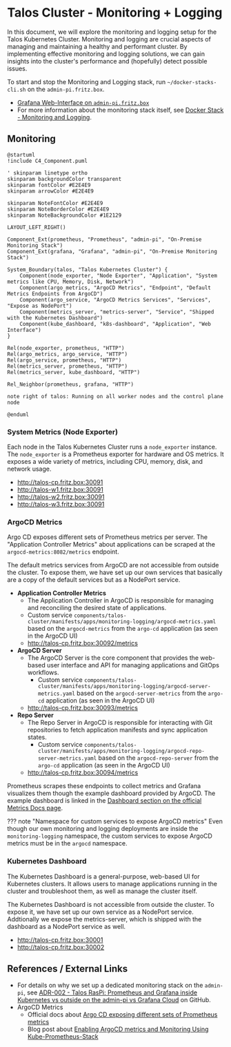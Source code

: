 # Talos Cluster - Monitoring + Logging

In this document, we will explore the monitoring and logging setup for the Talos Kubernetes Cluster. Monitoring and logging are crucial aspects of managing and maintaining a healthy and performant cluster. By implementing effective monitoring and logging solutions, we can gain insights into the cluster's performance and (hopefully) detect possible issues.

To start and stop the Monitoring and Logging stack, run `~/docker-stacks-cli.sh` on the `admin-pi.fritz.box`.

- [Grafana Web-Interface on `admin-pi.fritz.box`](http://admin-pi.fritz.box)
- For more information about the monitoring stack itself, see [Docker Stack - Monitoring and Logging](../../api-docs/docker/monitoring-logging.md).

## Monitoring

```kroki-c4plantuml
@startuml
!include C4_Component.puml

' skinparam linetype ortho
skinparam backgroundColor transparent
skinparam fontColor #E2E4E9
skinparam arrowColor #E2E4E9

skinparam NoteFontColor #E2E4E9
skinparam NoteBorderColor #E2E4E9
skinparam NoteBackgroundColor #1E2129

LAYOUT_LEFT_RIGHT()

Component_Ext(prometheus, "Prometheus", "admin-pi", "On-Premise Monitoring Stack")
Component_Ext(grafana, "Grafana", "admin-pi", "On-Premise Monitoring Stack")

System_Boundary(talos, "Talos Kubernetes Cluster") {
    Component(node_exporter, "Node Exporter", "Application", "System metrics like CPU, Memory, Disk, Network")
    Component(argo_metrics, "ArgoCD Metrics", "Endpoint", "Default Metrics Endpoints from ArgoCD")
    Component(argo_service, "ArgoCD Metrics Services", "Services", "Expose as NodePort")
    Component(metrics_server, "metrics-server", "Service", "Shipped with the Kubernetes Dashboard")
    Component(kube_dashboard, "k8s-dashboard", "Application", "Web Interface")
}

Rel(node_exporter, prometheus, "HTTP")
Rel(argo_metrics, argo_service, "HTTP")
Rel(argo_service, prometheus, "HTTP")
Rel(metrics_server, prometheus, "HTTP")
Rel(metrics_server, kube_dashboard, "HTTP")

Rel_Neighbor(prometheus, grafana, "HTTP")

note right of talos: Running on all worker nodes and the control plane node

@enduml
```

### System Metrics (Node Exporter)

Each node in the Talos Kubernetes Cluster runs a `node_exporter` instance. The `node_exporter` is a Prometheus exporter for hardware and OS metrics. It exposes a wide variety of metrics, including CPU, memory, disk, and network usage.

- <http://talos-cp.fritz.box:30091>
- <http://talos-w1.fritz.box:30091>
- <http://talos-w2.fritz.box:30091>
- <http://talos-w3.fritz.box:30091>

<!-- ### Kubernetes Metrics

[`kube-state-metrics`](https://github.com/kubernetes/kube-state-metrics) provides Kubernetes resource-level metrics, such as pod counts, namespace counts, and pod distribution.

- <http://talos-cp.fritz.box:30090> -->

### ArgoCD Metrics

Argo CD exposes different sets of Prometheus metrics per server. The "Application Controller Metrics" about applications can be scraped at the `argocd-metrics:8082/metrics` endpoint.

The default metrics services from ArgoCD are not accessible from outside the cluster. To expose them, we have set up our own services that basically are a copy of the default services but as a NodePort service.

- **Application Controller Metrics**
    - The Application Controller in ArgoCD is responsible for managing and reconciling the desired state of applications.
    - Custom service `components/talos-cluster/manifests/apps/monitoring-logging/argocd-metrics.yaml` based on the `argocd-metrics` from the `argo-cd` application (as seen in the ArgoCD UI)
    - <http://talos-cp.fritz.box:30092/metrics>
- **ArgoCD Server**
    - The ArgoCD Server is the core component that provides the web-based user interface and API for managing applications and GitOps workflows.
        - Custom service `components/talos-cluster/manifests/apps/monitoring-logging/argocd-server-metrics.yaml` based on the `argocd-server-metrics` from the `argo-cd` application (as seen in the ArgoCD UI)
    - <http://talos-cp.fritz.box:30093/metrics>
- **Repo Server**
    - The Repo Server in ArgoCD is responsible for interacting with Git repositories to fetch application manifests and sync application states.
        - Custom service `components/talos-cluster/manifests/apps/monitoring-logging/argocd-repo-server-metrics.yaml` based on the `argocd-repo-server` from the `argo-cd` application (as seen in the ArgoCD UI)
    - <http://talos-cp.fritz.box:30094/metrics>

Prometheus scrapes these endpoints to collect metrics and Grafana visualizes them though the example dashboard provided by ArgoCD. The example dashboard is linked in the [Dashboard section on the official Metrics Docs page](https://argo-cd.readthedocs.io/en/stable/operator-manual/metrics/#dashboards).

??? note "Namespace for custom services to expose ArgoCD metrics"
    Even though our own monitoring and logging deployments are inside the `monitoring-logging` namespace, the custom services to expose ArgoCD metrics must be in the `argocd` namespace.

### Kubernetes Dashboard

The Kubernetes Dashboard is a general-purpose, web-based UI for Kubernetes clusters. It allows users to manage applications running in the cluster and troubleshoot them, as well as manage the cluster itself.

The Kubernetes Dashboard is not accessible from outside the cluster. To expose it, we have set up our own service as a NodePort service. Addtionally we expose the metrics-server, which is shipped with the dashboard as a NodePort service as well.

- <http://talos-cp.fritz.box:30001>
- <http://talos-cp.fritz.box:30002>

<!-- ## Logging

Lorem ipsum dolor sit amet, consectetur adipiscing elit sed do eiusmod tempor incididunt ut labore et dolore magna aliqua. Ut enim ad minim veniam, quis nostrud exercitation ullamco laboris nisi ut aliquip ex ea commodo consequat. Duis aute irure dolor in reprehenderit in voluptate velit esse cillum dolore eu fugiat nulla pariatur. -->

## References / External Links

- For details on why we set up a dedicated monitoring stack on the `admin-pi`, see [ADR-002 - Talos RasPi: Prometheus and Grafana inside Kubernetes vs outside on the admin-pi vs Grafana Cloud](https://github.com/sommerfeld-io/configs-homelab/issues/35) on GitHub.
- ArgoCD Metrics
    - Official docs about [Argo CD exposing different sets of Prometheus metrics](https://argo-cd.readthedocs.io/en/stable/operator-manual/metrics)
    - Blog post about [Enabling ArgoCD metrics and Monitoring Using Kube-Prometheus-Stack](https://medium.com/@randeniyamalitha08/enabling-argocd-metrics-and-monitoring-using-kube-prometheus-stack-ebece18c41d8)
